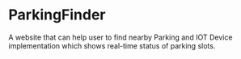 # ParkingFinder
A website that can help user to find nearby Parking and IOT Device implementation which shows real-time status of parking slots.
